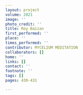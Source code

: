 ```yaml
---
layout: project
volume: 2021
image: ''
photo_credit: ''
title: Roy Baizan
first_performed: ''
place: ''
times_performed: ''
contributor: MYCELIUM MEDITATION
collaborators: []
home: ''
links: []
contact: ''
footnote: ''
tags: []
pages: 430-431

---
```




